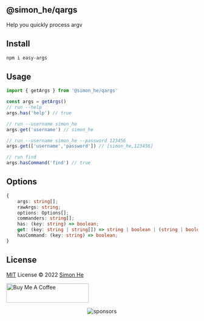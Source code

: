 ## @simon_he/qargs
Help you quickly process argv

## Install
```bash
npm i easy-args
```

## Usage
```javascript
import { getArgs } from '@simon_he/qargs'

const args = getArgs()
// run --help
args.has('help') // true

// run --username simon_he
args.get('username') // simon_he

// run --username simon_he --password 123456
args.get(['username','password']) // [simon_he,123456]

// run find
args.hasCommand('find') // true
```

## Options
```typescript
{
    args: string[];
    rawArgs: string;
    options: Options[];
    commanders: string[];
    has: (key: string) => boolean;
    get: (key: string | string[]) => string | boolean | (string | boolean | undefined)[] | undefined;
    hasCommand: (key: string) => boolean;
}
```

## License
[MIT](./LICENSE) License © 2022 [Simon He](https://github.com/Simon-He95)

<a href="https://github.com/Simon-He95/sponsor" target="_blank"><img src="https://cdn.buymeacoffee.com/buttons/default-orange.png" alt="Buy Me A Coffee" style="height: 51px !important;width: 217px !important;" ></a>


<span><div align="center">![sponsors](https://www.hejian.club/images/sponsors.jpg)</div></span>
